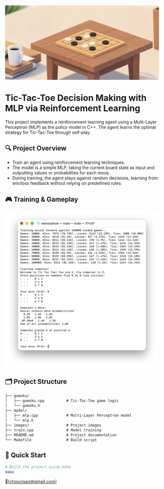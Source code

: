 ![](images/Tic.png)


# Tic-Tac-Toe Decision Making with MLP via Reinforcement Learning

This project implements a reinforcement learning agent using a Multi-Layer Perceptron (MLP) as the policy model in C++.
The agent learns the optimal strategy for Tic-Tac-Toe through self-play.


## 🔍 Project Overview
- Train an agent using reinforcement learning techniques.
- The model is a simple MLP, taking the current board state as input and outputting values or probabilities for each move.
- During training, the agent plays against random decisions, learning from win/loss feedback without relying on predefined rules.



## 🎮 Training & Gameplay
<p align="center">
  <img src="images/game.png" alt="游戏演示" width="600">
</p>


## 🗂️  Project Structure
```
├── gomoku/                   
│   ├── gomoku.cpp          # Tic-Tac-Toe game logic
│   └── gomoku.h           
├── model/ 
│   ├── mlp.cpp             # Multi-Layer Perceptron model
│   └── mlp.h 
├── images/                 # Project images  
├── train.cpp               # Model training
├── README.md               # Project documentation
└── Makefile                # Build script
```



## 🚀  Quick Start

```bash
# Build the project using make
make
```



📮[choucisan@gmail.com]
